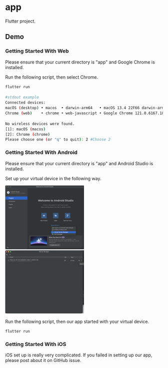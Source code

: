 # app

Flutter project.

## Demo

### Getting Started With Web
<p>
Please ensure that your current directory is "app" and Google Chrome is installed.
</p>
<p>
Run the following script, then select Chrome.
</p>

```bash
flutter run

#stdout example
Connected devices:
macOS (desktop) • macos  • darwin-arm64   • macOS 13.4 22F66 darwin-arm64
Chrome (web)    • chrome • web-javascript • Google Chrome 121.0.6167.184

No wireless devices were found.
[1]: macOS (macos)
[2]: Chrome (chrome)
Please choose one (or "q" to quit): 2 #Choose 2
```

### Getting Started With Android
<p>
Please ensure that your current directory is "app" and Android Studio is installed.
</p>
<p>
Set up your virtual device in the following way.
</p>

<img src="readmeassets/howtostartvirtualdevice.png" height=50% width=50%>
<img src="readmeassets/howtostartvirtualdevice2.png" height=50% width=50%>
<p>
Run the following script, then our app started with your virtual device.
</p>

```bash
flutter run
```

### Getting Started With iOS
<p>
iOS set up is really very complicated. If you failed in setting up our app, please post about it on GitHub issue.
</p>

